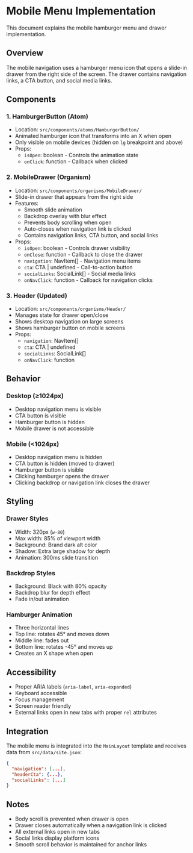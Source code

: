 # Mobile Menu Implementation

This document explains the mobile hamburger menu and drawer implementation.

## Overview

The mobile navigation uses a hamburger menu icon that opens a slide-in drawer from the right side of the screen. The drawer contains navigation links, a CTA button, and social media links.

## Components

### 1. **HamburgerButton** (Atom)
- Location: `src/components/atoms/HamburgerButton/`
- Animated hamburger icon that transforms into an X when open
- Only visible on mobile devices (hidden on `lg` breakpoint and above)
- Props:
  - `isOpen`: boolean - Controls the animation state
  - `onClick`: function - Callback when clicked

### 2. **MobileDrawer** (Organism)
- Location: `src/components/organisms/MobileDrawer/`
- Slide-in drawer that appears from the right side
- Features:
  - Smooth slide animation
  - Backdrop overlay with blur effect
  - Prevents body scrolling when open
  - Auto-closes when navigation link is clicked
  - Contains navigation links, CTA button, and social links
- Props:
  - `isOpen`: boolean - Controls drawer visibility
  - `onClose`: function - Callback to close the drawer
  - `navigation`: NavItem[] - Navigation menu items
  - `cta`: CTA | undefined - Call-to-action button
  - `socialLinks`: SocialLink[] - Social media links
  - `onNavClick`: function - Callback for navigation clicks

### 3. **Header** (Updated)
- Location: `src/components/organisms/Header/`
- Manages state for drawer open/close
- Shows desktop navigation on large screens
- Shows hamburger button on mobile screens
- Props:
  - `navigation`: NavItem[]
  - `cta`: CTA | undefined
  - `socialLinks`: SocialLink[]
  - `onNavClick`: function

## Behavior

### Desktop (≥1024px)
- Desktop navigation menu is visible
- CTA button is visible
- Hamburger button is hidden
- Mobile drawer is not accessible

### Mobile (<1024px)
- Desktop navigation menu is hidden
- CTA button is hidden (moved to drawer)
- Hamburger button is visible
- Clicking hamburger opens the drawer
- Clicking backdrop or navigation link closes the drawer

## Styling

### Drawer Styles
- Width: 320px (`w-80`)
- Max width: 85% of viewport width
- Background: Brand dark alt color
- Shadow: Extra large shadow for depth
- Animation: 300ms slide transition

### Backdrop Styles
- Background: Black with 80% opacity
- Backdrop blur for depth effect
- Fade in/out animation

### Hamburger Animation
- Three horizontal lines
- Top line: rotates 45° and moves down
- Middle line: fades out
- Bottom line: rotates -45° and moves up
- Creates an X shape when open

## Accessibility

- Proper ARIA labels (`aria-label`, `aria-expanded`)
- Keyboard accessible
- Focus management
- Screen reader friendly
- External links open in new tabs with proper `rel` attributes

## Integration

The mobile menu is integrated into the `MainLayout` template and receives data from `src/data/site.json`:

```json
{
  "navigation": [...],
  "headerCta": {...},
  "socialLinks": [...]
}
```

## Notes

- Body scroll is prevented when drawer is open
- Drawer closes automatically when a navigation link is clicked
- All external links open in new tabs
- Social links display platform icons
- Smooth scroll behavior is maintained for anchor links

